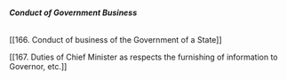 ###### **_Conduct of Government Business_**

[[166. Conduct of business of the Government of a State]]

[[167. Duties of Chief Minister as respects the furnishing of information to Governor, etc.]]